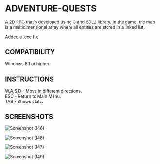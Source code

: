 # ADVENTURE-QUESTS

A 2D RPG that's developed using C and SDL2 library. In the game, the map is a multidimensional array where all entities are stored in a linked list.

Added a .exe file

## COMPATIBILITY

Windows 8.1 or higher

## INSTRUCTIONS

W,A,S,D - Move in different directions.\
ESC - Return to Main Menu.\
TAB - Shows stats.

## SCREENSHOTS

![Screenshot (146)](https://github.com/srmu2001/Sreerag-s-Portfolio/assets/158417071/51b43b98-1bcc-41d7-a6a3-1ed3b68fbd6a)

![Screenshot (148)](https://github.com/srmu2001/Sreerag-s-Portfolio/assets/158417071/7375b286-c098-4006-94fd-c91276513a98)

![Screenshot (147)](https://github.com/srmu2001/Sreerag-s-Portfolio/assets/158417071/dd14d198-61ad-4518-8254-0b53b0795041)

![Screenshot (149)](https://github.com/srmu2001/Sreerag-s-Portfolio/assets/158417071/0f740512-c3b7-4665-90f2-79020a8f2569)
